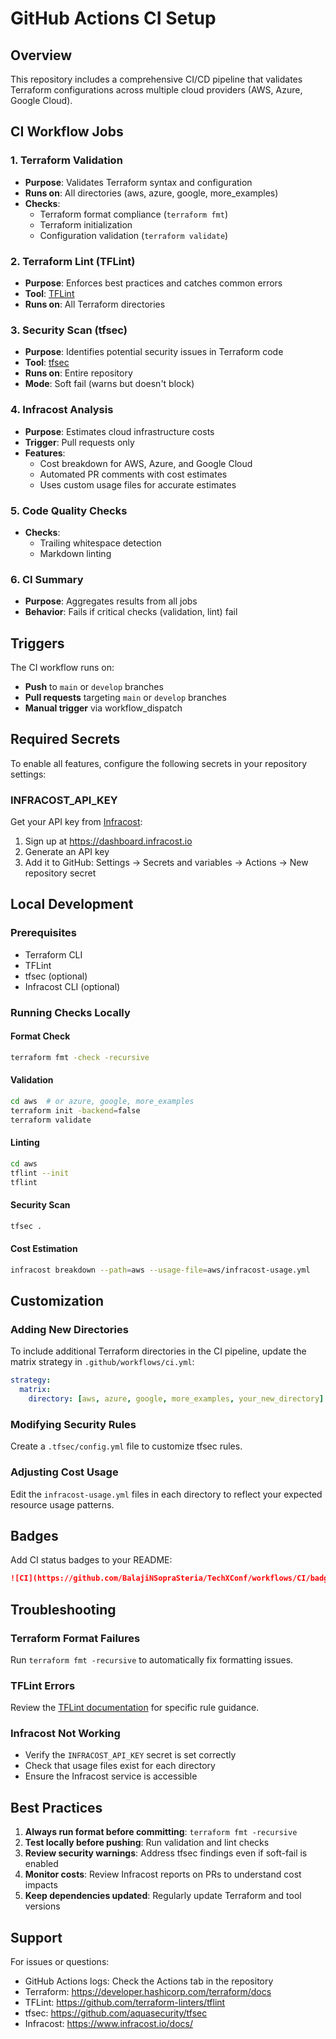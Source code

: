 # GitHub Actions CI Setup

## Overview

This repository includes a comprehensive CI/CD pipeline that validates Terraform configurations across multiple cloud providers (AWS, Azure, Google Cloud).

## CI Workflow Jobs

### 1. Terraform Validation
- **Purpose**: Validates Terraform syntax and configuration
- **Runs on**: All directories (aws, azure, google, more_examples)
- **Checks**:
  - Terraform format compliance (`terraform fmt`)
  - Terraform initialization
  - Configuration validation (`terraform validate`)

### 2. Terraform Lint (TFLint)
- **Purpose**: Enforces best practices and catches common errors
- **Tool**: [TFLint](https://github.com/terraform-linters/tflint)
- **Runs on**: All Terraform directories

### 3. Security Scan (tfsec)
- **Purpose**: Identifies potential security issues in Terraform code
- **Tool**: [tfsec](https://github.com/aquasecurity/tfsec)
- **Runs on**: Entire repository
- **Mode**: Soft fail (warns but doesn't block)

### 4. Infracost Analysis
- **Purpose**: Estimates cloud infrastructure costs
- **Trigger**: Pull requests only
- **Features**:
  - Cost breakdown for AWS, Azure, and Google Cloud
  - Automated PR comments with cost estimates
  - Uses custom usage files for accurate estimates

### 5. Code Quality Checks
- **Checks**:
  - Trailing whitespace detection
  - Markdown linting

### 6. CI Summary
- **Purpose**: Aggregates results from all jobs
- **Behavior**: Fails if critical checks (validation, lint) fail

## Triggers

The CI workflow runs on:
- **Push** to `main` or `develop` branches
- **Pull requests** targeting `main` or `develop` branches
- **Manual trigger** via workflow_dispatch

## Required Secrets

To enable all features, configure the following secrets in your repository settings:

### INFRACOST_API_KEY
Get your API key from [Infracost](https://www.infracost.io/):
1. Sign up at https://dashboard.infracost.io
2. Generate an API key
3. Add it to GitHub: Settings → Secrets and variables → Actions → New repository secret

## Local Development

### Prerequisites
- Terraform CLI
- TFLint
- tfsec (optional)
- Infracost CLI (optional)

### Running Checks Locally

#### Format Check
```bash
terraform fmt -check -recursive
```

#### Validation
```bash
cd aws  # or azure, google, more_examples
terraform init -backend=false
terraform validate
```

#### Linting
```bash
cd aws
tflint --init
tflint
```

#### Security Scan
```bash
tfsec .
```

#### Cost Estimation
```bash
infracost breakdown --path=aws --usage-file=aws/infracost-usage.yml
```

## Customization

### Adding New Directories
To include additional Terraform directories in the CI pipeline, update the matrix strategy in `.github/workflows/ci.yml`:

```yaml
strategy:
  matrix:
    directory: [aws, azure, google, more_examples, your_new_directory]
```

### Modifying Security Rules
Create a `.tfsec/config.yml` file to customize tfsec rules.

### Adjusting Cost Usage
Edit the `infracost-usage.yml` files in each directory to reflect your expected resource usage patterns.

## Badges

Add CI status badges to your README:

```markdown
![CI](https://github.com/BalajiNSopraSteria/TechXConf/workflows/CI/badge.svg)
```

## Troubleshooting

### Terraform Format Failures
Run `terraform fmt -recursive` to automatically fix formatting issues.

### TFLint Errors
Review the [TFLint documentation](https://github.com/terraform-linters/tflint/tree/master/docs/rules) for specific rule guidance.

### Infracost Not Working
- Verify the `INFRACOST_API_KEY` secret is set correctly
- Check that usage files exist for each directory
- Ensure the Infracost service is accessible

## Best Practices

1. **Always run format before committing**: `terraform fmt -recursive`
2. **Test locally before pushing**: Run validation and lint checks
3. **Review security warnings**: Address tfsec findings even if soft-fail is enabled
4. **Monitor costs**: Review Infracost reports on PRs to understand cost impacts
5. **Keep dependencies updated**: Regularly update Terraform and tool versions

## Support

For issues or questions:
- GitHub Actions logs: Check the Actions tab in the repository
- Terraform: https://developer.hashicorp.com/terraform/docs
- TFLint: https://github.com/terraform-linters/tflint
- tfsec: https://github.com/aquasecurity/tfsec
- Infracost: https://www.infracost.io/docs/
